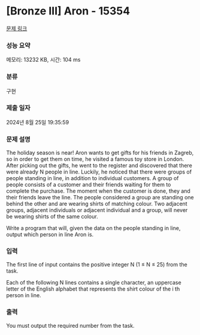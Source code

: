 # [Bronze III] Aron - 15354 

[문제 링크](https://www.acmicpc.net/problem/15354) 

### 성능 요약

메모리: 13232 KB, 시간: 104 ms

### 분류

구현

### 제출 일자

2024년 8월 25일 19:35:59

### 문제 설명

<p>The holiday season is near! Aron wants to get gifts for his friends in Zagreb, so in order to get them on time, he visited a famous toy store in London. After picking out the gifts, he went to the register and discovered that there were already N people in line. Luckily, he noticed that there were groups of people standing in line, in addition to individual customers. A group of people consists of a customer and their friends waiting for them to complete the purchase. The moment when the customer is done, they and their friends leave the line. The people considered a group are standing one behind the other and are wearing shirts of matching colour. Two adjacent groups, adjacent individuals or adjacent individual and a group, will never be wearing shirts of the same colour.</p>

<p>Write a program that will, given the data on the people standing in line, output which person in line Aron is.</p>

### 입력 

 <p>The first line of input contains the positive integer N (1 ≤ N ≤ 25) from the task.</p>

<p>Each of the following N lines contains a single character, an uppercase letter of the English alphabet that represents the shirt colour of the i th person in line.</p>

### 출력 

 <p>You must output the required number from the task.</p>

